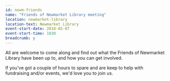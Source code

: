 ```yaml
---
id: newm-friends
name: "Friends of Newmarket Library meeting"
location: newmarket-library
location-text: Newmarket Library
event-start-date: 2018-02-07
event-start-time: 1030
breadcrumb: y
---
```


All are welcome to come along and find out what the Friends of Newmarket Library have been up to, and how you can get involved.

If you've got a couple of hours to spare and are keep to help with fundraising and/or events, we'd love you to join us.
